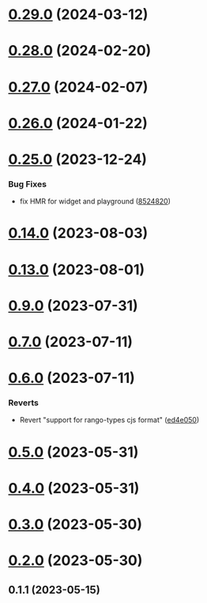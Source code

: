 # [0.29.0](https://github.com/rango-exchange/rango-client/compare/provider-enkrypt@0.28.0...provider-enkrypt@0.29.0) (2024-03-12)



# [0.28.0](https://github.com/rango-exchange/rango-client/compare/provider-enkrypt@0.27.0...provider-enkrypt@0.28.0) (2024-02-20)



# [0.27.0](https://github.com/rango-exchange/rango-client/compare/provider-enkrypt@0.26.0...provider-enkrypt@0.27.0) (2024-02-07)



# [0.26.0](https://github.com/rango-exchange/rango-client/compare/provider-enkrypt@0.25.0...provider-enkrypt@0.26.0) (2024-01-22)



# [0.25.0](https://github.com/rango-exchange/rango-client/compare/provider-enkrypt@0.23.0...provider-enkrypt@0.25.0) (2023-12-24)


### Bug Fixes

* fix HMR for widget and playground ([8524820](https://github.com/rango-exchange/rango-client/commit/8524820f10cf0b8921f3db0c4f620ff98daa4103))



# [0.14.0](https://github.com/rango-exchange/rango-client/compare/provider-enkrypt@0.13.0...provider-enkrypt@0.14.0) (2023-08-03)



# [0.13.0](https://github.com/rango-exchange/rango-client/compare/provider-enkrypt@0.12.0...provider-enkrypt@0.13.0) (2023-08-01)



# [0.9.0](https://github.com/rango-exchange/rango-client/compare/provider-enkrypt@0.8.0...provider-enkrypt@0.9.0) (2023-07-31)



# [0.7.0](https://github.com/rango-exchange/rango-client/compare/provider-enkrypt@0.6.0...provider-enkrypt@0.7.0) (2023-07-11)



# [0.6.0](https://github.com/rango-exchange/rango-client/compare/provider-enkrypt@0.5.0...provider-enkrypt@0.6.0) (2023-07-11)


### Reverts

* Revert "support for rango-types cjs format" ([ed4e050](https://github.com/rango-exchange/rango-client/commit/ed4e050bfc0dcde7aeffa6b0d73b02080a5721eb))



# [0.5.0](https://github.com/rango-exchange/rango-client/compare/provider-enkrypt@0.4.0...provider-enkrypt@0.5.0) (2023-05-31)



# [0.4.0](https://github.com/rango-exchange/rango-client/compare/provider-enkrypt@0.3.0...provider-enkrypt@0.4.0) (2023-05-31)



# [0.3.0](https://github.com/rango-exchange/rango-client/compare/provider-enkrypt@0.2.0...provider-enkrypt@0.3.0) (2023-05-30)



# [0.2.0](https://github.com/rango-exchange/rango-client/compare/provider-enkrypt@0.1.2...provider-enkrypt@0.2.0) (2023-05-30)



## 0.1.1 (2023-05-15)



